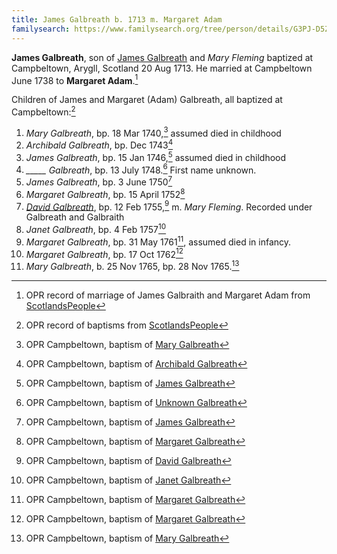 ```yaml
---
title: James Galbreath b. 1713 m. Margaret Adam
familysearch: https://www.familysearch.org/tree/person/details/G3PJ-D5Z
---
```

**James Galbreath**, son of [James Galbreath](galbreath-james-1672.md) and *Mary Fleming* baptized at Campbeltown, Arygll, Scotland 20 Aug 1713. He married at Campbeltown June 1738 to **Margaret Adam**.[^marriage]

Children of James and Margaret (Adam) Galbreath, all baptized at Campbeltown:[^children]

1. *Mary Galbreath*, bp. 18 Mar 1740,[^mary1-birth] assumed died in childhood
2. *Archibald Galbreath*, bp. Dec 1743[^archibald-birth]
3. *James Galbreath*, bp. 15 Jan 1746,[^james1-birth] assumed died in childhood
4. *\_\_\_\_\_ Galbreath*, bp. 13 July 1748.[^unknown-birth] First name unknown.
5. *James Galbreath*, bp. 3 June 1750[^james2-birth]
6. *Margaret Galbreath*, bp. 15 April 1752[^margaret1-birth]
7. [*David Galbreath*](galbreath-david-1755.md), bp. 12 Feb 1755,[^david-birth] m. *Mary Fleming*.  Recorded under Galbreath and Galbraith
8. *Janet Galbreath*, bp. 4 Feb 1757[^janet-birth]
9. *Margaret Galbreath*, bp. 31 May 1761[^margaret2-birth], assumed died in infancy.
10. *Margaret Galbreath*, bp. 17 Oct 1762[^margaret3-birth]
11. *Mary Galbreath*, b. 25 Nov 1765, bp. 28 Nov 1765.[^mary2-birth]

[^marriage]: OPR record of marriage of James Galbraith and Margaret Adam from [ScotlandsPeople](https://www.scotlandspeople.gov.uk/record-results?search_type=people&event=M&record_type%5B0%5D=opr_marriages&church_type=Old%20Parish%20Registers&dl_cat=church&dl_rec=church-banns-marriages&surname=galbraith&surname_so=exact&forename_so=starts&sex=M&spouse_name=adam&spouse_name_so=exact&from_year=1738&to_year=1738&record=Church%20of%20Scotland%20%28old%20parish%20registers%29%20Roman%20Catholic%20Church%20Other%20churches)

[^children]: OPR record of baptisms from [ScotlandsPeople](https://www.scotlandspeople.gov.uk/record-results?search_type=people&event=%28B%20OR%20C%20OR%20S%29&record_type%5B0%5D=opr_births&church_type=Old%20Parish%20Registers&dl_cat=church&dl_rec=church-births-baptisms&surname=galbreath&surname_so=fuzzy&forename_so=starts&from_year=1740&to_year=1765&parent_names_so=soundex&parent_name_two=adam&parent_name_two_so=fuzzy&county=ARGYLL&record=Church%20of%20Scotland%20%28old%20parish%20registers%29%20Roman%20Catholic%20Church%20Other%20churches&rd_real_name%5B0%5D=CAMPBELTOWN%20%28LANDWARD%29%20OR%20CAMPBELTOWN%20%28BURGH%29%20OR%20CAMPBELTOWN&rd_display_name%5B0%5D=CAMPBELTOWN%20%28LANDWARD%29%7CCAMPBELTOWN%20%28BURGH%29%7CCAMPBELTOWN_CAMPBELTOWN&rd_label%5B0%5D=CAMPBELTOWN&rd_name%5B0%5D=CAMPBELTOWN%20%2ALANDWARD%2A%20OR%20CAMPBELTOWN%20%2ABURGH%2A%20OR%20CAMPBELTOWN&sort=asc&order=Date&field=year)

[^mary1-birth]: OPR Campbeltown, baptism of [Mary Galbreath](/sources/opr-campbeltown-births.md#1740-03-18-mary-galbreath)

[^archibald-birth]: OPR Campbeltown, baptism of [Archibald Galbreath](/sources/opr-campbeltown-births.md#1743-12-00-archibald-galbreath)

[^james1-birth]:  OPR Campbeltown, baptism of [James Galbreath](/sources/opr-campbeltown-births.md#1746-01-15-james-galbreath)

[^unknown-birth]: OPR Campbeltown, baptism of [Unknown Galbreath](/sources/opr-campbeltown-births.md#1748-07-13-unknown-galbreath)

[^james2-birth]:  OPR Campbeltown, baptism of [James Galbreath](/sources/opr-campbeltown-births.md#1750-06-03-james-galbreath)

[^margaret1-birth]: OPR Campbeltown, baptism of [Margaret Galbreath](/sources/opr-campbeltown-births.md#1752-04-15-margaret-galbreath)

[^david-birth]: OPR Campbeltown, baptism of [David Galbreath](/sources/opr-campbeltown-births.md#1755-02-12-david-galbraith)

[^janet-birth]: OPR Campbeltown, baptism of [Janet Galbreath](/sources/opr-campbeltown-births.md#1757-02-04-janet-galbreath)

[^margaret2-birth]: OPR Campbeltown, baptism of [Margaret Galbreath](/sources/opr-campbeltown-births.md#1761-05-31-margaret-galbreath)

[^margaret3-birth]: OPR Campbeltown, baptism of [Margaret Galbreath](/sources/opr-campbeltown-births.md#1762-10-17-margaret-galbreath)

[^mary2-birth]: OPR Campbeltown, baptism of [Mary Galbreath](/sources/opr-campbeltown-births.md#1765-11-28-mary-galbreath)
